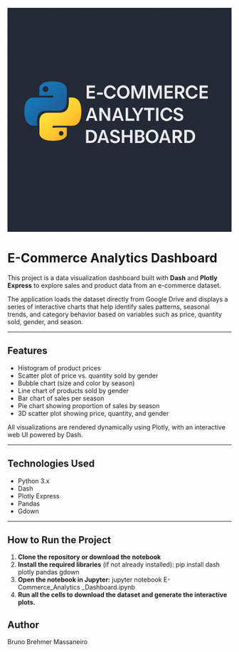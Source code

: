 
![E-Commerce Dashboard Cover](Dashboard_Project.png)

# E-Commerce Analytics Dashboard

This project is a data visualization dashboard built with **Dash** and **Plotly Express** to explore sales and product data from an e-commerce dataset.

The application loads the dataset directly from Google Drive and displays a series of interactive charts that help identify sales patterns, seasonal trends, and category behavior based on variables such as price, quantity sold, gender, and season.

---

## Features

-  Histogram of product prices  
-  Scatter plot of price vs. quantity sold by gender  
-  Bubble chart (size and color by season)  
-  Line chart of products sold by gender  
-  Bar chart of sales per season  
-  Pie chart showing proportion of sales by season  
-  3D scatter plot showing price, quantity, and gender

All visualizations are rendered dynamically using Plotly, with an interactive web UI powered by Dash.

---

## Technologies Used

- Python 3.x  
- Dash 
- Plotly Express  
- Pandas 
- Gdown

---

## How to Run the Project

1. **Clone the repository or download the notebook**
2. **Install the required libraries** (if not already installed):
     pip install dash plotly pandas gdown
3. **Open the notebook in Jupyter:**
     jupyter notebook E-Commerce_Analytics _Dashboard.ipynb
4. **Run all the cells to download the dataset and generate the interactive plots.**

## Author
  Bruno Brehmer Massaneiro
    
   
